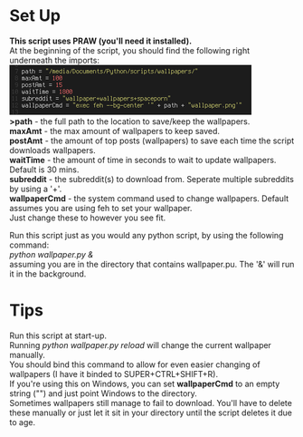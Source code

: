 <h1>Set Up</h1>
<strong>This script uses PRAW (you'll need it installed).</strong><br>
At the beginning of the script, you should find the following right underneath the imports:<br>
<img src="params.png" alt="Params"/><br>
<strong>>path</strong> - the full path to the location to save/keep the wallpapers.<br>
<strong>maxAmt</strong> - the max amount of wallpapers to keep saved.<br>
<strong>postAmt</strong> - the amount of top posts (wallpapers) to save each time the script downloads wallpapers.<br>
<strong>waitTime</strong> - the amount of time in seconds to wait to update wallpapers. Default is 30 mins.<br>
<strong>subreddit</strong> - the subreddit(s) to download from. Seperate multiple subreddits by using a '+'.<br>
<strong>wallpaperCmd</strong> - the system command used to change wallpapers. Default assumes you are using feh to set your wallpaper.<br>
Just change these to however you see fit.<br>

Run this script just as you would any python script, by using the following command:<br>
<em>python wallpaper.py &</em><br>
assuming you are in the directory that contains wallpaper.pu.
The '&' will run it in the background.

<h1>Tips</h1>
Run this script at start-up.<br>
Running <em>python wallpaper.py reload</em> will change the current wallpaper manually.<br>
You should bind this command to allow for even easier changing of wallpapers (I have it binded to SUPER+CTRL+SHIFT+R).<br>
If you're using this on Windows, you can set <strong>wallpaperCmd</strong> to an empty string ("") and just point Windows to the directory.<br>
Sometimes wallpapers still manage to fail to download. You'll have to delete these manually or just let it sit in your directory until the script deletes it due to age.<br>
